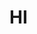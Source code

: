 <html lang="en">
<head>
    <meta charset="UTF-8">
    <meta name="viewport" content="width=>, initial-scale=1.0">
    <title>1113211044</title>
</head>
<body>
    
   <h1> HI </h1>

</body>
</html>
